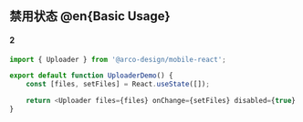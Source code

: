 ## 禁用状态 @en{Basic Usage}

#### 2

```js
import { Uploader } from '@arco-design/mobile-react';

export default function UploaderDemo() {
    const [files, setFiles] = React.useState([]);

    return <Uploader files={files} onChange={setFiles} disabled={true} />;
}
```
